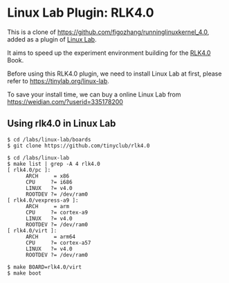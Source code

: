 
# Linux Lab Plugin: RLK4.0

This is a clone of <https://github.com/figozhang/runninglinuxkernel_4.0>, added as a plugin of [Linux Lab](https://github.com/tinyclub/linux-lab).

It aims to speed up the experiment environment building for the [RLK4.0](http://www.epubit.com.cn/book/details/4835) Book.

Before using this RLK4.0 plugin, we need to install Linux Lab at first, please refer to <https://tinylab.org/linux-lab>.

To save your install time, we can buy a online Linux Lab from <https://weidian.com/?userid=335178200>

## Using rlk4.0 in Linux Lab

    $ cd /labs/linux-lab/boards
    $ git clone https://github.com/tinyclub/rlk4.0

    $ cd /labs/linux-lab
    $ make list | grep -A 4 rlk4.0
    [ rlk4.0/pc ]:
          ARCH     = x86
          CPU     ?= i686
          LINUX   ?= v4.0
          ROOTDEV ?= /dev/ram0
    [ rlk4.0/vexpress-a9 ]:
          ARCH     = arm
          CPU     ?= cortex-a9
          LINUX   ?= v4.0
          ROOTDEV ?= /dev/ram0
    [ rlk4.0/virt ]:
          ARCH     = arm64
          CPU     ?= cortex-a57
          LINUX   ?= v4.0
          ROOTDEV ?= /dev/ram0

    $ make BOARD=rlk4.0/virt
    $ make boot
